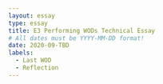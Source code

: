 ```yaml
---
layout: essay
type: essay
title: E3 Performing WODs Technical Essay 
# All dates must be YYYY-MM-DD format!
date: 2020-09-TBD
labels:
  - Last WOD
  - Reflection
---
```

